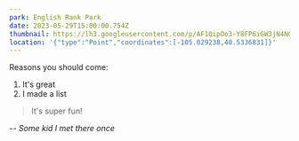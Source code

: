 ```yaml
---
park: English Rank Park
date: 2023-05-29T15:00:00.754Z
thumbnail: https://lh3.googleusercontent.com/p/AF1QipOo3-Y8FP6iGW3jN4NG_iIqTqlY3SucedqNpwP1=s680-w680-h510
location: '{"type":"Point","coordinates":[-105.029238,40.5336831]}'
---
```

Reasons you should come:

1. It's great
2. I made a list

> It's super fun!

*\-- Some kid I met there once*